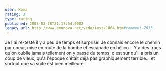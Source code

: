 ```yaml
---
user: Koma
rating: 3
type: rating
published: 2007-03-28T21:17:54.000Z
legacy_url: http://www.emunova.net/veda/test/1864.htm#comment-7833
---
```

Je l'ai re-testé il y a peu de temps et surprise! Je connais encore le chemin par coeur, mise en route de la bombe et escapade en hélico...
Y a des trucs qu'on oublie jamais tellement on y passe du temps, c'est sur qu'il a pris un coup de vieux, qu'à l'époque c'était déjà pas graphiquement terrible... et surtout que sa suite est bien meilleure.